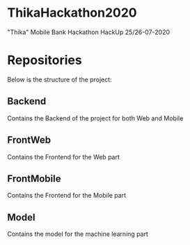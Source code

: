 # ThikaHackathon2020
"Thika" Mobile Bank Hackathon HackUp 25/26-07-2020  

# Repositories  
Below is the structure of the project:  

## Backend  
Contains the Backend of the project for both Web and Mobile  

## FrontWeb  
Contains the Frontend for the Web part  

## FrontMobile  
Contains the Frontend for the Mobile part  

## Model
Contains the model for the machine learning part